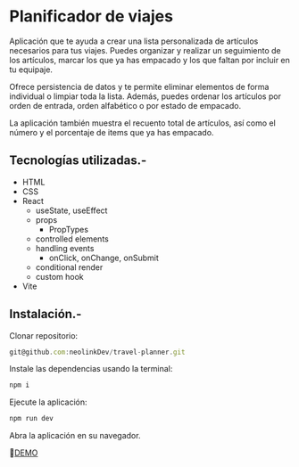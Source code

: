 # Planificador de viajes

Aplicación que te ayuda a crear una lista personalizada de artículos necesarios para tus viajes. Puedes organizar y realizar un seguimiento de los artículos, marcar los que ya has empacado y los que faltan por incluir en tu equipaje.

Ofrece persistencia de datos y te permite eliminar elementos de forma individual o limpiar toda la lista. Además, puedes ordenar los artículos por orden de entrada, orden alfabético o por estado de empacado.

La aplicación también muestra el recuento total de artículos, así como el número y el porcentaje de items que ya has empacado.

## Tecnologías utilizadas.-
* HTML
* CSS
* React
  * useState, useEffect
  * props
    * PropTypes
  * controlled elements
  * handling events
    * onClick, onChange, onSubmit
  * conditional render
  * custom hook
* Vite

## Instalación.-
Clonar repositorio:
```js
git@github.com:neolinkDev/travel-planner.git
```
Instale las dependencias usando la terminal:
```js
npm i
```

Ejecute la aplicación:
```js
npm run dev
```

Abra la aplicación en su navegador.

🔗[DEMO]()